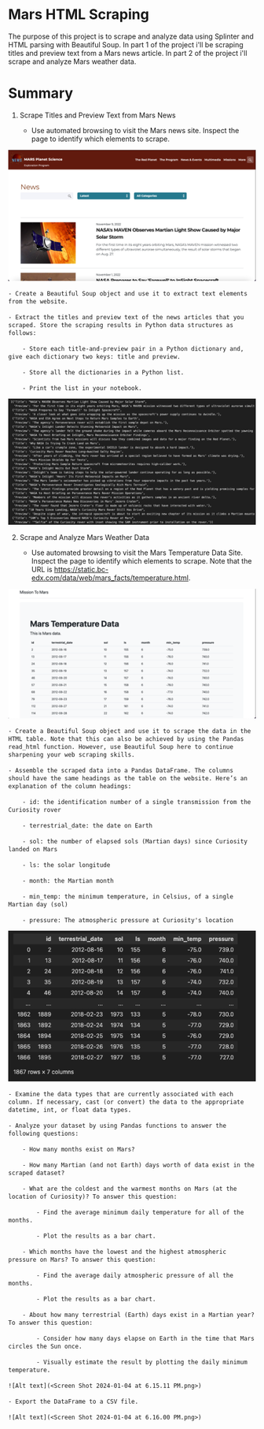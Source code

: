 # Mars HTML Scraping

The purpose of this project is to scrape and analyze data using Splinter and HTML parsing with Beautiful Soup. In part 1 of the project i'll be scraping titles and preview text from a Mars news article. In part 2 of the project i'll scrape and analyze Mars weather data.

# Summary

1. Scrape Titles and Preview Text from Mars News

    - Use automated browsing to visit the Mars news site. Inspect the page to identify which elements to scrape.

![Alt text](<Screen Shot 2024-01-04 at 5.58.14 PM.png>)

    - Create a Beautiful Soup object and use it to extract text elements from the website.

    - Extract the titles and preview text of the news articles that you scraped. Store the scraping results in Python data structures as follows:

        - Store each title-and-preview pair in a Python dictionary and, give each dictionary two keys: title and preview. 

        - Store all the dictionaries in a Python list.

        - Print the list in your notebook.

![Alt text](<Screen Shot 2024-01-04 at 6.04.07 PM.png>)

2. Scrape and Analyze Mars Weather Data

    - Use automated browsing to visit the Mars Temperature Data Site. Inspect the page to identify which elements to scrape. Note that the URL is https://static.bc-edx.com/data/web/mars_facts/temperature.html.

![Alt text](<Screen Shot 2024-01-04 at 6.05.53 PM.png>)

    - Create a Beautiful Soup object and use it to scrape the data in the HTML table. Note that this can also be achieved by using the Pandas read_html function. However, use Beautiful Soup here to continue sharpening your web scraping skills.

    - Assemble the scraped data into a Pandas DataFrame. The columns should have the same headings as the table on the website. Here’s an explanation of the column headings:

        - id: the identification number of a single transmission from the Curiosity rover

        - terrestrial_date: the date on Earth
    
        - sol: the number of elapsed sols (Martian days) since Curiosity landed on Mars
    
        - ls: the solar longitude

        - month: the Martian month
    
        - min_temp: the minimum temperature, in Celsius, of a single Martian day (sol)
    
        - pressure: The atmospheric pressure at Curiosity's location

![Alt text](<Screen Shot 2024-01-04 at 6.13.10 PM.png>)
    
    - Examine the data types that are currently associated with each column. If necessary, cast (or convert) the data to the appropriate datetime, int, or float data types.

    - Analyze your dataset by using Pandas functions to answer the following questions:

        - How many months exist on Mars?
    
        - How many Martian (and not Earth) days worth of data exist in the scraped dataset?
    
        - What are the coldest and the warmest months on Mars (at the location of Curiosity)? To answer this question:
    
            - Find the average minimum daily temperature for all of the months.
        
            - Plot the results as a bar chart.
        
        - Which months have the lowest and the highest atmospheric pressure on Mars? To answer this question: 
    
            - Find the average daily atmospheric pressure of all the months.
        
            - Plot the results as a bar chart.
    
        - About how many terrestrial (Earth) days exist in a Martian year? To answer this question:
    
            - Consider how many days elapse on Earth in the time that Mars circles the Sun once.
        
            - Visually estimate the result by plotting the daily minimum temperature.

    ![Alt text](<Screen Shot 2024-01-04 at 6.15.11 PM.png>)
        
    - Export the DataFrame to a CSV file.

    ![Alt text](<Screen Shot 2024-01-04 at 6.16.00 PM.png>)
